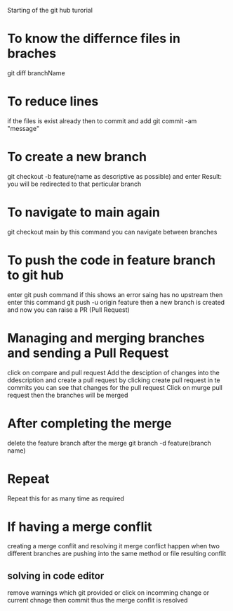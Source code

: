 Starting of the git hub turorial

# To know the differnce files in braches 
git diff branchName

# To reduce lines
if the files is exist already then to commit and add
git commit -am "message"

# To create a new branch
git checkout -b feature(name as descriptive as possible) and enter 
Result: you will be redirected to that perticular branch

# To navigate to main again
git checkout main
by this command you can navigate between branches

# To push the code in feature branch to git hub
enter git push command if this shows an error saing has no upstream then enter this command
git push -u origin feature 
then a new branch is created and now you can raise a PR (Pull Request)

# Managing and merging branches and sending a Pull Request
click on compare and pull request
Add the desciption of changes into the ddescription  and create a pull request by clicking create pull request 
in te commits you can see that changes for the pull request 
Click on murge pull request then the branches will be merged    

# After completing the merge
delete the feature branch after the merge
git branch -d feature(branch name)

# Repeat
Repeat this for as many time as required

# If having a merge conflit
creating a merge conflit and resolving it
merge conflict happen when two different branches are pushing into the same method or file resulting conflit 

## solving in code editor 
remove warnings which git provided or click on incomming change or current chnage then commit thus the merge conflit is resolved
